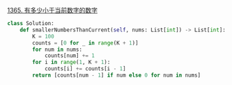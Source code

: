 [1365. 有多少小于当前数字的数字](https://leetcode-cn.com/problems/how-many-numbers-are-smaller-than-the-current-number/)
```python
class Solution:
    def smallerNumbersThanCurrent(self, nums: List[int]) -> List[int]:
        K = 100
        counts = [0 for _ in range(K + 1)]
        for num in nums:
            counts[num] += 1
        for i in range(1, K + 1):
            counts[i] += counts[i - 1]
        return [counts[num - 1] if num else 0 for num in nums]
```